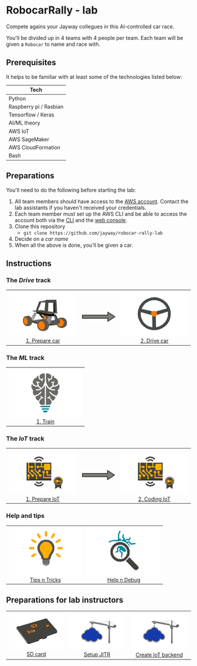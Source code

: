 # RobocarRally - lab

Compete agains your Jayway collegues in this AI-controlled car race.

You'll be divided up in 4 teams with 4 people per team. Each team will be given a `Robocar` to name and race with.

## Prerequisites

It helps to be familiar with at least some of the technologies listed below:

| Tech      |
| --------- | 
| Python |
| Raspberry pi / Rasbian |
| Tensorflow / Keras |
| AI/ML theory |
| AWS IoT |
| AWS SageMaker |
| AWS CloudFormation |
| Bash |

## Preparations

You'll need to do the following before starting the lab:

1. All team members should have access to the [AWS account](https://648414911232.signin.aws.amazon.com/console). Contact the lab assistants if you haven't received your credentials.
1. Each team member must set up the AWS CLI and be able to access the account both via the [CLI](https://aws.amazon.com/cli) and the [web console](https://648414911232.signin.aws.amazon.com/console).
1. Clone this repository
   - `git clone https://github.com/jayway/robocar-rally-lab`
1. Decide on a *car name*
1. When all the above is done, you'll be given a car.

## Instructions

<!-- The drive track -->
### The *Drive* track

<table align="center">
<tr>
  <td align="center">
    <a href="/docs/PREPARE-CAR.md"><img src="docs/donkey-car.jpg" width="200" /></a>
    <br/>
    <a href="/docs/PREPARE-CAR.md">1. Prepare car</a>
  </td>
  <td align="center">
    <img src="docs/arrow.jpg" width="100" />
  </td>
  <td align="center">
    <a href="/docs/DRIVE-CAR.md"><img src="docs/steering-wheel.jpg" width="200" /><a/>
    <br/>
    <a href="/docs/DRIVE-CAR.md">2. Drive car</a>
  </td>
</tr>
</table>

### The *ML* track

<table align="center">
<tr>
  <td align="center">
    <a href="/docs/AI.md"><img src="docs/ai.jpg" width="200"></a>
    <br/>
    <a href="/docs/AI.md">1. Train</a>
  </td>
</tr>
</table>

### The *IoT* track

<table align="center">
<tr>
  <td align="center">
    <a href="/docs/PREPARE-IOT.md"><img src="docs/prepare-iot-thing.jpg" width="200"></a>
    <br/>
    <a href="/docs/PREPARE-IOT.md">1. Prepare IoT</a>
  </td>
  <td align="center">
    <img src="docs/arrow.jpg" width="100" />
  </td>
  <td align="center">
    <a href="/docs/CODING-IOT.md"><img src="docs/prepare-iot-thing.jpg" width="200"><a/>
    <br/>
    <a href="/docs/CODING-IOT.md">2. Coding IoT</a>
  </td>
</tr>
</table>

### Help and tips

<table align="center">
<tr>
  <td align="center">
    <a href="/docs/TIPS-N-TRICKS.md"><img src="docs/tips-n-tricks.jpg" width="200"></a>
    <br/>
    <a href="/docs/TIPS-N-TRICKS.md">Tips n Tricks</a>
  </td>
  <td align="center">
    <a href="/docs/HELP.md"><img src="docs/debug.jpg" width="200"><a/>
    <br/>
    <a href="/docs/HELP.md">Help n Debug</a>
  </td>
</tr>
</table>

## Preparations for lab instructors

<table align="center">
<tr>
  <td align="center">
    <a href="/sdcard/README.md"><img src="docs/sdcard.jpg" width="200"></a>
    <br/>
    <a href="/sdcard/README.md">SD card</a>
  </td>
  <td align="center">
    <a href="/docs/CREATE-JITR.md"><img src="docs/setup-iot.jpg" width="200"></a>
    <br/>
    <a href="/docs/CREATE-JITR.md">Setup JITR</a>
  </td>
  <td align="center">
    <a href="/docs/CREATE-IOT-ENV.md"><img src="docs/setup-iot.jpg" width="200"><a/>
    <br/>
    <a href="/docs/CREATE-IOT-ENV.md">Create IoT backend</a>
  </td>
</tr>
</table>
